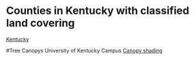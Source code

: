 # Counties in Kentucky with classified land covering
[Kentucky](Layout1.jpg)

#Tree Canopys University of Kentucky Campus
[Canopy shading](treemodel.jpg)
